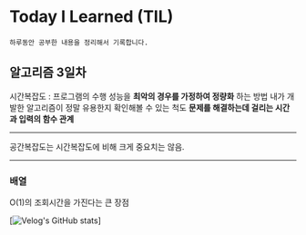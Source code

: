 # Today I Learned (TIL)
    하루동안 공부한 내용을 정리해서 기록합니다.
## 알고리즘 3일차
시간복잡도 : 프로그램의 수행 성능을 **최악의 경우를 가정하여 정량화** 하는 방법
내가 개발한 알고리즘이 정말 유용한지 확인해볼 수 있는 척도 **문제를 해결하는데 걸리는 시간과 입력의 함수 관계**
<hr>
공간복잡도는 시간복잡도에 비해 크게 중요치는 않음.
<hr>

### 배열 
O(1)의 조회시간을 가진다는 큰 장점


[![Velog's GitHub stats](https://velog-readme-stats.vercel.app/api?name=kisyam)]
